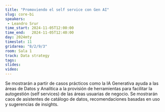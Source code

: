 ```yaml
---
title: "Promoviendo el self service con Gen AI"
slug: core-bi
speakers:
 - Leandro Srur
time_start: 2024-11-05T12:00:00
time_end:   2024-11-05T12:40:00
day: 2024mty
timeslot: 11
gridarea: "8/2/9/3"
room: Sala 1
track: Data strategy
tags:
slides: 
video: 
---
```


Se mostrarán a partir de casos prácticos como la IA Generativa ayuda a las áreas de Datos y Analítica a la provisión de herramientas para facilitar la autogestión (self services) de las áreas usuarias de negocio. Se mostrarán caos de asistentes de catálogo de datos, recomendaciones basadas en uso y sugerencias de insights.
